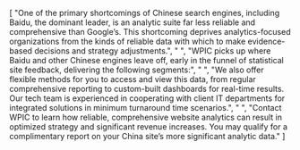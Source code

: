 [
    "One of the primary shortcomings of Chinese search engines, including Baidu, the dominant leader, is an analytic suite far less reliable and comprehensive than Google’s. This shortcoming deprives analytics-focused organizations from the kinds of reliable data with which to make evidence-based decisions and strategy adjustments.",
    " ",
    "WPIC picks up where Baidu and other Chinese engines leave off, early in the funnel of statistical site feedback, delivering the following segments:",
    " ",
    "We also offer flexible methods for you to access and view this data, from regular comprehensive reporting to custom-built dashboards for real-time results. Our tech team is experienced in cooperating with client IT departments for integrated solutions in minimum turnaround time scenarios.",
    " ",
    "Contact WPIC to learn how reliable, comprehensive website analytics can result in optimized strategy and significant revenue increases. You may qualify for a complimentary report on your China site’s more significant analytic data."
]